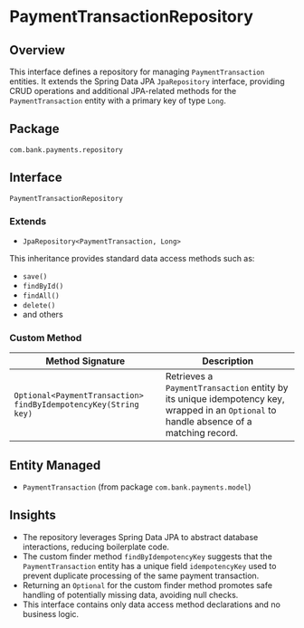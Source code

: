 # PaymentTransactionRepository

## Overview
This interface defines a repository for managing `PaymentTransaction` entities. It extends the Spring Data JPA `JpaRepository` interface, providing CRUD operations and additional JPA-related methods for the `PaymentTransaction` entity with a primary key of type `Long`.

## Package
`com.bank.payments.repository`

## Interface
`PaymentTransactionRepository`

### Extends
- `JpaRepository<PaymentTransaction, Long>`

This inheritance provides standard data access methods such as:
- `save()`
- `findById()`
- `findAll()`
- `delete()`
- and others

### Custom Method
| Method Signature                              | Description                                                  |
|----------------------------------------------|--------------------------------------------------------------|
| `Optional<PaymentTransaction> findByIdempotencyKey(String key)` | Retrieves a `PaymentTransaction` entity by its unique idempotency key, wrapped in an `Optional` to handle absence of a matching record. |

## Entity Managed
- `PaymentTransaction` (from package `com.bank.payments.model`)

## Insights
- The repository leverages Spring Data JPA to abstract database interactions, reducing boilerplate code.
- The custom finder method `findByIdempotencyKey` suggests that the `PaymentTransaction` entity has a unique field `idempotencyKey` used to prevent duplicate processing of the same payment transaction.
- Returning an `Optional` for the custom finder method promotes safe handling of potentially missing data, avoiding null checks.
- This interface contains only data access method declarations and no business logic.
